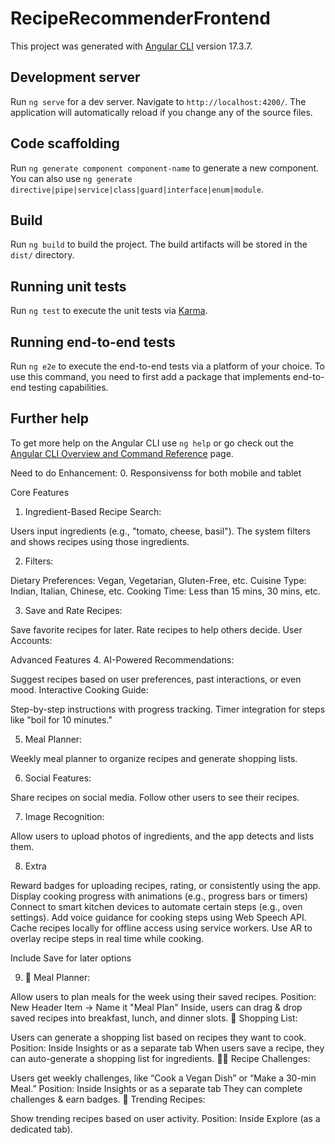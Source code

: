 # RecipeRecommenderFrontend

This project was generated with [Angular CLI](https://github.com/angular/angular-cli) version 17.3.7.

## Development server

Run `ng serve` for a dev server. Navigate to `http://localhost:4200/`. The application will automatically reload if you change any of the source files.

## Code scaffolding

Run `ng generate component component-name` to generate a new component. You can also use `ng generate directive|pipe|service|class|guard|interface|enum|module`.

## Build

Run `ng build` to build the project. The build artifacts will be stored in the `dist/` directory.

## Running unit tests

Run `ng test` to execute the unit tests via [Karma](https://karma-runner.github.io).

## Running end-to-end tests

Run `ng e2e` to execute the end-to-end tests via a platform of your choice. To use this command, you need to first add a package that implements end-to-end testing capabilities.

## Further help

To get more help on the Angular CLI use `ng help` or go check out the [Angular CLI Overview and Command Reference](https://angular.io/cli) page.

Need to do Enhancement:
0. Responsivenss for both mobile and tablet

Core Features

1. Ingredient-Based Recipe Search:

Users input ingredients (e.g., "tomato, cheese, basil").
The system filters and shows recipes using those ingredients.

2. Filters:

Dietary Preferences: Vegan, Vegetarian, Gluten-Free, etc.
Cuisine Type: Indian, Italian, Chinese, etc.
Cooking Time: Less than 15 mins, 30 mins, etc.

3. Save and Rate Recipes:

Save favorite recipes for later.
Rate recipes to help others decide.
User Accounts:

Advanced Features 
4. AI-Powered Recommendations:

Suggest recipes based on user preferences, past interactions, or even mood.
Interactive Cooking Guide:

Step-by-step instructions with progress tracking.
Timer integration for steps like "boil for 10 minutes."

5. Meal Planner:

Weekly meal planner to organize recipes and generate shopping lists.

6. Social Features:

Share recipes on social media.
Follow other users to see their recipes.

7. Image Recognition:

Allow users to upload photos of ingredients, and the app detects and lists them.

8. Extra

Reward badges for uploading recipes, rating, or consistently using the app.
Display cooking progress with animations (e.g., progress bars or timers)
Connect to smart kitchen devices to automate certain steps (e.g., oven settings).
Add voice guidance for cooking steps using Web Speech API.
Cache recipes locally for offline access using service workers.
Use AR to overlay recipe steps in real time while cooking.

Include Save for later options

9. 📝 Meal Planner:

Allow users to plan meals for the week using their saved recipes.
Position: New Header Item → Name it "Meal Plan"
Inside, users can drag & drop saved recipes into breakfast, lunch, and dinner slots.
📜 Shopping List:

Users can generate a shopping list based on recipes they want to cook.
Position: Inside Insights or as a separate tab
When users save a recipe, they can auto-generate a shopping list for ingredients.
👨‍🍳 Recipe Challenges:

Users get weekly challenges, like “Cook a Vegan Dish” or “Make a 30-min Meal.”
Position: Inside Insights or as a separate tab
They can complete challenges & earn badges.
🌟 Trending Recipes:

Show trending recipes based on user activity.
Position: Inside Explore (as a dedicated tab).

